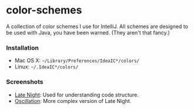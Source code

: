 # color-schemes
A collection of color schemes I use for IntelliJ. All schemes are designed to be used with Java, you have been warned. (They aren't that fancy.)

### Installation
* Mac OS X: ```~/Library/Preferences/IdeaIC*/colors/```
* Linux: ```~/.IdeaIC*/colors/```

### Screenshots
* [Late Night](http://i.imgur.com/0hcngHk.png): Used for understanding code structure.
* [Oscillation](http://i.imgur.com/TyagtE1.png): More complex version of Late Night.